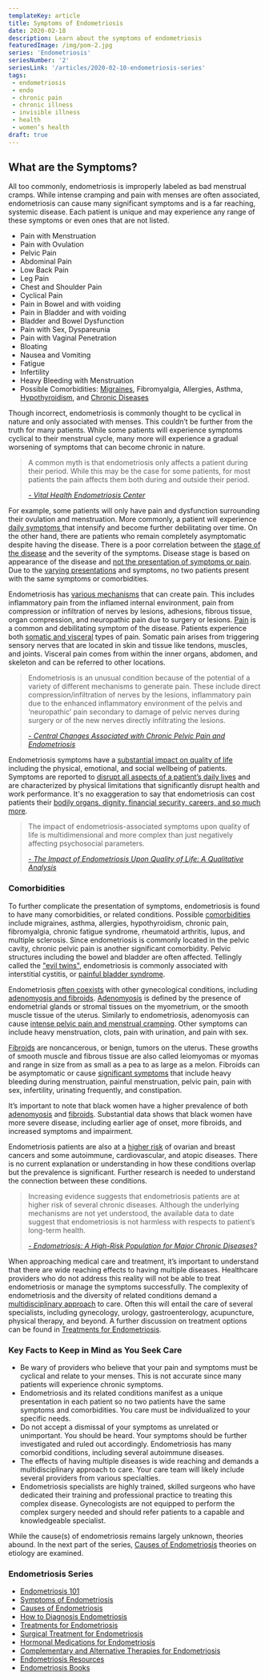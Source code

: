```yaml
--- 
templateKey: article
title: Symptoms of Endometriosis
date: 2020-02-18
description: Learn about the symptoms of endometriosis
featuredImage: /img/pom-2.jpg
series: 'Endometriosis'
seriesNumber: '2'
seriesLink: '/articles/2020-02-10-endometriosis-series'
tags:
 - endometriosis
 - endo
 - chronic pain
 - chronic illness
 - invisible illness
 - health
 - women’s health
draft: true 
--- 
```


<h2>What are the Symptoms?</h2>

All too commonly, endometriosis is improperly labeled as bad menstrual cramps. While intense cramping and pain with menses are often associated, endometriosis can cause many significant symptoms and is a far reaching, systemic disease. Each patient is unique and may experience any range of these symptoms or even ones that are not listed.

* Pain with Menstruation
* Pain with Ovulation
* Pelvic Pain
* Abdominal Pain
* Low Back Pain
* Leg Pain
* Chest and Shoulder Pain
* Cyclical Pain
* Pain in Bowel and with voiding
* Pain in Bladder and with voiding
* Bladder and Bowel Dysfunction
* Pain with Sex, Dyspareunia
* Pain with Vaginal Penetration 
* Bloating
* Nausea and Vomiting
* Fatigue
* Infertility
* Heavy Bleeding with Menstruation
* Possible Comorbidities: <a href="https://www.ncbi.nlm.nih.gov/pubmed/22442736" target="_blank" rel="noopener noreferrer">Migraines</a>, Fibromyalgia, Allergies, Asthma, <a href="https://www.ncbi.nlm.nih.gov/pubmed/12351553" target="_blank" rel="noopener noreferrer">Hypothyroidism</a>, and <a href="https://www.ncbi.nlm.nih.gov/pubmed/25765863" target="_blank" rel="noopener noreferrer">Chronic Diseases</a>

Though incorrect, endometriosis is commonly thought to be cyclical in nature and only associated with menses. This couldn’t be further from the truth for many patients. While some patients will experience symptoms cyclical to their menstrual cycle, many more will experience a gradual worsening of symptoms that can become chronic in nature.

<blockquote class="blockquote">A common myth is that endometriosis only affects a patient during their period. While this may be the case for some patients, for most patients the pain affects them both during and outside their period. 

<cite><a href="https://www.vitalhealth.com/conditions-treated/pelvic-pain-conditions/endometriosis/" target="_blank" rel="noopener noreferrer">- Vital Health Endometriosis Center </a></cite>

</blockquote>

For example, some patients will only have pain and dysfunction surrounding their ovulation and menstruation. More commonly, a patient will experience <a href="http://centerforendo.com/endometriosis-understanding-a-complex-disease" target="_blank" rel="noopener noreferrer"> daily symptoms </a> that intensify and become further debilitating over time. On the other hand, there are patients who remain completely asymptomatic despite having the disease. There is a poor correlation between the <a href="https://www.endofound.org/endometriosis-stages" target="_blank" rel="noopener noreferrer">stage of the disease</a> and the severity of the symptoms. Disease stage is based on appearance of the disease and <a href="https://academic.oup.com/humrep/article/22/1/266/2939190" target="_blank" rel="noopener noreferrer">not the presentation of symptoms or pain</a>. Due to the <a href="https://obgyn.onlinelibrary.wiley.com/doi/full/10.1111/j.1471-0528.1997.tb11523.x" target="_blank" rel="noopener noreferrer">varying presentations</a> and symptoms, no two patients present with the same symptoms or comorbidities. 

Endometriosis has <a href="https://www.ncbi.nlm.nih.gov/pmc/articles/PMC4501205/" target="_blank" rel="noopener noreferrer">various mechanisms</a> that can create pain. This includes inflammatory pain from the inflamed internal environment, pain from compression or infiltration of nerves by lesions, adhesions, fibrous tissue, organ compression, and neuropathic pain due to surgery or lesions. <a href="https://www.ncbi.nlm.nih.gov/pmc/articles/PMC3096669/" target="_blank" rel="noopener noreferrer">Pain</a> is a common and debilitating symptom of the disease. Patients experience both <a href="https://www.ncbi.nlm.nih.gov/pmc/articles/PMC6257623/" target="_blank" rel="noopener noreferrer">somatic and visceral</a> types of pain. Somatic pain arises from triggering sensory nerves that are located in skin and tissue like tendons, muscles, and joints. Visceral pain comes from within the inner organs, abdomen, and skeleton and can be referred to other locations. 

<blockquote class="blockquote">Endometriosis is an unusual condition because of the potential of a variety of different mechanisms to generate pain. These include direct compression/infiltration of nerves by the lesions, inflammatory pain due to the enhanced inflammatory environment of the pelvis and ‘neuropathic’ pain secondary to damage of pelvic nerves during surgery or of the new nerves directly infiltrating the lesions.

<cite><a href="https://www.ncbi.nlm.nih.gov/pmc/articles/PMC4501205/" target="_blank" rel="noopener noreferrer">- Central Changes Associated with Chronic Pelvic Pain and Endometriosis
</a></cite>

</blockquote>

Endometriosis symptoms have a <a href="https://www.ncbi.nlm.nih.gov/pubmed/15154905/" target="_blank" rel="noopener noreferrer">substantial impact on quality of life</a> including the physical, emotional, and social wellbeing of patients. Symptoms are reported to <a href="https://www.ncbi.nlm.nih.gov/pmc/articles/PMC2860000/" target="_blank" rel="noopener noreferrer">disrupt all aspects of a patient’s daily lives</a> and are characterized by physical limitations that significantly disrupt health and work performance. It's no exaggeration to say that endometriosis can cost patients their <a href="https://drive.google.com/file/d/1fIVCGwNYAQfzW1ULc4CIEtxeN2eAVOjv/view?fbclid=IwAR0C80P8GY_oUzcNUPBERyXbL8I71LRXYSwUp6Zl3YzCfEUCype56z9c0Cc" target="_blank" rel="noopener noreferrer">bodily organs, dignity, financial security, careers, and so much more</a>. 

<blockquote class="blockquote">The impact of endometriosis-associated symptoms upon quality of life is multidimensional and more complex than just negatively affecting psychosocial parameters.

<cite><a href="https://www.ncbi.nlm.nih.gov/pubmed/15715035/" target="_blank" rel="noopener noreferrer">- The Impact of Endometriosis Upon Quality of Life: A Qualitative Analysis
</a></cite>

</blockquote>

<h3>Comorbidities</h3>

To further complicate the presentation of symptoms, endometriosis is found to have many comorbidities, or related conditions. Possible <a href="https://www.ncbi.nlm.nih.gov/pubmed/12351553" target="_blank" rel="noopener noreferrer">comorbidities</a> include migraines, asthma, allergies, hypothyroidism, chronic pain, fibromyalgia, chronic fatigue syndrome, rheumatoid arthritis, lupus, and multiple sclerosis. Since endometriosis is commonly located in the pelvic cavity, chronic pelvic pain is another significant comorbidity. Pelvic structures including the bowel and bladder are often affected. Tellingly called the <a href="https://www.ncbi.nlm.nih.gov/pmc/articles/PMC3043443/" target="_blank" rel="noopener noreferrer">"evil twins"</a>, endometriosis is commonly associated with interstitial cystitis, or <a href="https://endometriosis.net/clinical/bladder/?fbclid=IwAR1z7jwRZWEb72OtuZCfRkJdqBdkdebA-r2MoBl9m4CxUay0TPtczISb25A" target="_blank" rel="noopener noreferrer">painful bladder syndrome</a>. 

Endometriosis <a href="https://www.ncbi.nlm.nih.gov/pmc/articles/PMC3136067/" target="_blank" rel="noopener noreferrer">often coexists</a> with other gynecological conditions, including <a href="https://drive.google.com/file/d/1fIVCGwNYAQfzW1ULc4CIEtxeN2eAVOjv/view?fbclid=IwAR0C80P8GY_oUzcNUPBERyXbL8I71LRXYSwUp6Zl3YzCfEUCype56z9c0Cc" target="_blank" rel="noopener noreferrer">adenomyosis and fibroids</a>. <a href="http://centerforendo.com/adenomyosis-is-it-really-endometriosis" target="_blank" rel="noopener noreferrer">Adenomyosis</a> is defined by the presence of endometrial glands or stromal tissues on the myometrium, or the smooth muscle tissue of the uterus. Similarly to endometriosis, adenomyosis can cause <a href="https://drive.google.com/file/d/1fIVCGwNYAQfzW1ULc4CIEtxeN2eAVOjv/view?fbclid=IwAR0C80P8GY_oUzcNUPBERyXbL8I71LRXYSwUp6Zl3YzCfEUCype56z9c0Cc" target="_blank" rel="noopener noreferrer">intense pelvic pain and menstrual cramping</a>. Other symptoms can include heavy menstruation, clots, pain with urination, and pain with sex. 

<a href="https://whcresearch.com/2019/07/23/uterine-fibroids-and-endometriosis-difference-symptoms/" target="_blank" rel="noopener noreferrer">Fibroids</a> are noncancerous, or benign, tumors on the uterus. These growths of smooth muscle and fibrous tissue are also called leiomyomas or myomas and range in size from as small as a pea to as large as a melon. Fibroids can be asymptomatic or cause <a href="https://drive.google.com/file/d/1fIVCGwNYAQfzW1ULc4CIEtxeN2eAVOjv/view?fbclid=IwAR0C80P8GY_oUzcNUPBERyXbL8I71LRXYSwUp6Zl3YzCfEUCype56z9c0Cc" target="_blank" rel="noopener noreferrer">significant symptoms</a> that include heavy bleeding during menstruation, painful menstruation, pelvic pain, pain with sex, infertility, urinating frequently, and constipation.

It’s important to note that black women have a higher prevalence of both 
<a href="https://www.ncbi.nlm.nih.gov/pmc/articles/PMC3859152/" target="_blank" rel="noopener noreferrer">adenomyosis</a> and <a href="https://www.ncbi.nlm.nih.gov/pmc/articles/PMC3787340/" target="_blank" rel="noopener noreferrer">fibroids</a>. Substantial data shows that black women have more severe disease, including earlier age of onset, more fibroids, and increased symptoms and impairment.

Endometriosis patients are also at a <a href="https://www.ncbi.nlm.nih.gov/pubmed/25765863" target="_blank" rel="noopener noreferrer">higher risk</a> of ovarian and breast cancers and some autoimmune, cardiovascular, and atopic diseases. There is no current explanation or understanding in how these conditions overlap but the prevalence is significant. Further research is needed to understand the connection between these conditions. 

<blockquote class="blockquote">Increasing evidence suggests that endometriosis patients are at higher risk of several chronic diseases. Although the underlying mechanisms are not yet understood, the available data to date suggest that endometriosis is not harmless with respects to patient’s long-term health. 

<cite><a href="https://www.ncbi.nlm.nih.gov/pubmed/25765863" target="_blank" rel="noopener noreferrer">- Endometriosis: A High-Risk Population for Major Chronic Diseases?
</a></cite>

</blockquote>

When approaching medical care and treatment, it’s important to understand that there are wide reaching effects to having multiple diseases. Healthcare providers who do not address this reality will not be able to treat endometriosis or manage the symptoms successfully. The complexity of endometriosis and the diversity of related conditions demand a <a href="https://www.ncbi.nlm.nih.gov/pmc/articles/PMC6661982/?fbclid=IwAR1ytZua-OpiBsknNROSa0ucyF3dB5ExX2IIDSFEAeFsPdru1SXW22mHZKU " target="_blank" rel="noopener noreferrer">multidisciplinary approach</a> to care. Often this will entail the care of several specialists, including gynecology, urology, gastroenterology, acupuncture, physical therapy, and beyond. A further discussion on treatment options can be found in [Treatments for Endometriosis](/articles/2020-02-10-treatments-for-endometriosis/).

<h3>Key Facts to Keep in Mind as You Seek Care</h3>

* Be wary of providers who believe that your pain and symptoms must be cyclical and relate to your menses. This is not accurate since many patients will experience chronic symptoms.
* Endometriosis and its related conditions manifest as a unique presentation in each patient so no two patients have the same symptoms and comorbidities. You care must be individualized to your specific needs.
* Do not accept a dismissal of your symptoms as unrelated or unimportant. You should be heard. Your symptoms should be further investigated and ruled out accordingly. Endometriosis has many comorbid conditions, including several autoimmune diseases.
* The effects of having multiple diseases is wide reaching and demands a multidisciplinary approach to care. Your care team will likely include several providers from various specialties. 
* Endometriosis specialists are highly trained, skilled surgeons who have dedicated their training and professional practice to treating this complex disease. Gynecologists are not equipped to perform the complex surgery needed and should refer patients to a capable and knowledgeable specialist. 

While the cause(s) of endometriosis remains largely unknown, theories abound. In the next part of the series, [Causes of Endometriosis](/articles/2020-02-10-causes-of-endometriosis/) theories on etiology are examined. 

<h3 class="table-of-contents">Endometriosis Series</h3>

* [Endometriosis 101](/articles/2020-02-10-endometriosis-101/)
* [Symptoms of Endometriosis](/articles/2020-02-10-symptoms-of-endometriosis/)
* [Causes of Endometriosis](/articles/2020-02-10-causes-of-endometriosis/)
* [How to Diagnosis Endometriosis](/articles/2020-02-10-how-to-diagnosis-endometriosis/)
* [Treatments for Endometriosis](/articles/2020-02-10-treatments-for-endometriosis/)
* [Surgical Treatment for Endometriosis](/articles/2020-02-09-surgical-treatment-for-endometriosis/)
* [Hormonal Medications for Endometriosis](/articles/2019-09-17-books-for-endometriosis/)
* [Complementary and Alternative Therapies for Endometriosis](/articles/2020-02-09-complementary-and-alternative-therapies-for-endometriosis/)
* [Endometriosis Resources ](/articles/2020-02-09-endometriosis-resources/)
* [Endometriosis Books ](/articles/2020-02-09-endometriosis-books/)


